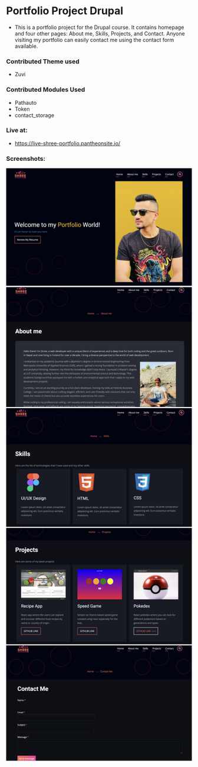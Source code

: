 # Portfolio Project Drupal
- This is a portfolio project for the Drupal course. It contains homepage and four other pages: About me, Skills, Projects, and Contact. Anyone visiting my portfolio can easily contact me using the contact form available. 

### Contributed Theme used
- Zuvi

### Contributed Modules Used
- Pathauto
- Token
- contact_storage

### Live at:
- https://live-shree-portfolio.pantheonsite.io/

### Screenshots:
![Alt text](readmeAssets/homepage.png)
![Alt text](readmeAssets/Aboutmepage.png)
![Alt text](readmeAssets/skillspage.png)
![Alt text](readmeAssets/projectspage.png)
![Alt text](readmeAssets/contactpage.png)
